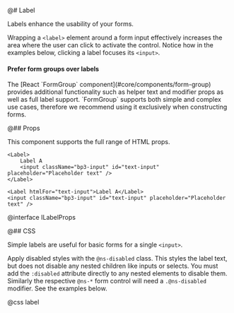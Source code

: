 @# Label

Labels enhance the usability of your forms.

Wrapping a `<label>` element around a form input effectively increases the area
where the user can click to activate the control. Notice how in the examples
below, clicking a label focuses its `<input>`.

<div class="@ns-callout @ns-intent-warning @ns-icon-warning-sign">
    <h4 class="@ns-heading">Prefer form groups over labels</h4>
    The [React `FormGroup` component](#core/components/form-group) provides
    additional functionality such as helper text and modifier props as well as
    full label support. `FormGroup` supports both simple and complex use cases,
    therefore we recommend using it exclusively when constructing forms.
</div>

@## Props

This component supports the full range of HTML props.

```tsx
<Label>
    Label A
    <input className="bp3-input" id="text-input" placeholder="Placeholder text" />
</Label>

<Label htmlFor="text-input">Label A</Label>
<input className="bp3-input" id="text-input" placeholder="Placeholder text" />
```

@interface ILabelProps

@## CSS

Simple labels are useful for basic forms for a single `<input>`.

Apply disabled styles with the `@ns-disabled` class. This styles the label text,
but does not disable any nested children like inputs or selects. You must add
the `:disabled` attribute directly to any nested elements to disable them.
Similarly the respective `@ns-*` form control will need a `.@ns-disabled`
modifier. See the examples below.

@css label
